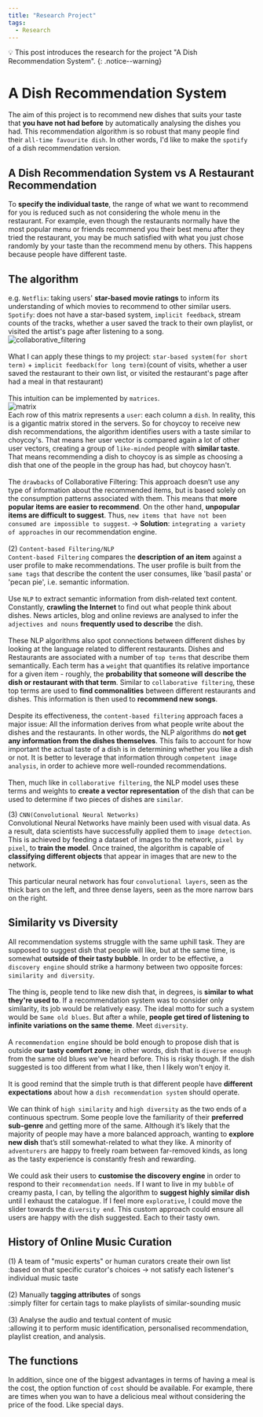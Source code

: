 ```yaml
---
title: "Research Project"
tags:
  - Research
---
```

💡 This post introduces the research for the project "A Dish Recommendation System".
{: .notice--warning}
# A Dish Recommendation System
The aim of this project is to recommend new dishes that suits your taste that **you have not had before** by automatically analysing the dishes you had. This recommendation algorithm is so robust that many people find their `all-time favourite dish`. In other words, I'd like to make the `spotify` of a dish recommendation version.

## A Dish Recommendation System vs A Restaurant Recommendation
To **specify the individual taste**, the range of what we want to recommend for you is reduced such as not considering the whole menu in the restaurant. For example, even though the restaurants normally have the most popular menu or friends recommend you their best menu after they tried the restaurant, you may be much satisfied with what you just chose randomly by your taste than the recommend menu by others. This happens because people have different taste.

## The algorithm
e.g. `Netflix`: taking users' **star-based movie ratings** to inform its understanding of which movies to recommend to other similar users.
<br>
`Spotify`: does not have a star-based system, `implicit feedback`, stream counts of the tracks, whether a user saved the track to their own playlist, or visited the artist's page after listening to a song.
<br>
![collaborative_filtering](https://user-images.githubusercontent.com/40441643/217537920-066ce0cf-ffd4-4a2b-9f07-87ed971292c5.PNG)
<br>
<br>
What I can apply these things to my project: `star-based system(for short term)` + `implicit feedback(for long term)`(count of visits, whether a user saved the restaurant to their own list, or visited the restaurant's page after had a meal in that restaurant)
<br>
<br>
This intuition can be implemented by `matrices`.
<br>
![matrix](https://user-images.githubusercontent.com/40441643/217533226-2ff94c57-4240-4d99-beeb-dbce45c0121c.png)
<br>
Each row of this matrix represents a `user`: each column a `dish`. In reality, this is a gigantic matrix stored in the servers. So for choycoy to receive new dish recommendations, the algorithm identifies users with a taste similar to choycoy's. That means her user vector is compared again a lot of other user vectors, creating a group of `like-minded` people with **similar taste**. That means recommending a dish to choycoy is as simple as choosing a dish that one of the people in the group has had, but choycoy hasn't.
<br>
<br>
The `drawbacks` of Collaborative Filtering: This approach doesn’t use any type of information about the recommended items, but is based solely on the consumption patterns associated with them. This means that **more popular items are easier to recommend**. On the other hand, **unpopular items are difficult to suggest**. Thus, `new items that have not been consumed are impossible to suggest`.
-> **Solution**: `integrating a variety of approaches` in our recommendation engine.
<br>
<br>
(2) `Content-based Filtering/NLP`
<br>
`Content-based Filtering` compares the **description of an item** against a user profile to make recommendations. The user profile is built from the `same tags` that describe the content the user consumes, like 'basil pasta' or 'pecan pie', i.e. semantic information.
<br>
<br>
Use `NLP` to extract semantic information from dish-related text content. Constantly, **crawling the Internet** to find out what people think about dishes. News articles, blog and online reviews are analysed to infer the `adjectives and nouns` **frequently used to describe** the dish.
<br>
<br>
These NLP algorithms also spot connections between different dishes by looking at the language related to different restaurants. Dishes and Restaurants are associated with a number of `top terms` that describe them semantically. Each term has a `weight` that quantifies its relative importance for a given item - roughly, the **probability that someone will describe the dish or restaurant with that term**. Similar to `collaborative filtering`, these top terms are used to **find commonalities** between different restaurants and dishes. This information is then used to **recommend new songs**.
<br>
<br>
Despite its effectiveness, the `content-based filtering` approach faces a major issue: All the information derives from what people write about the dishes and the restaurants. In other words, the NLP algorithms do **not get any information from the dishes themselves**. This fails to account for how important the actual taste of a dish is in determining whether you like a dish or not. It is better to leverage that information through `competent image analysis`, in order to achieve more well-rounded recommendations.
<br>
<br>
Then, much like in `collaborative filtering`, the NLP model uses these terms and weights to **create a vector representation** of the dish that can be used to determine if two pieces of dishes are `similar`.

(3) `CNN(Convolutional Neural Networks)`
<br>
Convolutional Neural Networks have mainly been used with visual data. As a result, data scientists have successfully applied them to `image detection`. This is achieved by feeding a dataset of images to the network, `pixel by pixel`, to **train the model**. Once trained, the algorithm is capable of **classifying different objects** that appear in images that are new to the network.
<br>
<br>
This particular neural network has four `convolutional layers`, seen as the thick bars on the left, and three dense layers, seen as the more narrow bars on the right.

## Similarity vs Diversity
All recommendation systems struggle with the same uphill task. They are supposed to suggest dish that people will like, but at the same time, is somewhat **outside of their tasty bubble**. In order to be effective, a `discovery engine` should strike a harmony between two opposite forces: `similarity and diversity`.
<br>
<br>
The thing is, people tend to like new dish that, in degrees, is **similar to what they're used to**. If a recommendation system was to consider only similarity, its job would be relatively easy. The ideal motto for such a system would be `Same old blues`. But after a while, **people get tired of listening to infinite variations on the same theme**. Meet `diversity`.
<br>
<br>
A `recommendation engine` should be bold enough to propose dish that is outside **our tasty comfort zone**; in other words, dish that is `diverse enough` from the same old blues we've heard before. This is risky though. If the dish suggested is too different from what I like, then I likely won't enjoy it.
<br>
<br>
It is good remind that the simple truth is that different people have **different expectations** about how a `dish recommendation system` should operate.
<br>
<br>
We can think of `high similarity` and `high diversity` as the two ends of a continuous spectrum. Some people love the familiarity of their **preferred sub-genre** and getting more of the same. Although it’s likely that the majority of people may have a more balanced approach, wanting to **explore new dish** that’s still somewhat-related to what they like. A minority of `adventurers` are happy to freely roam between far-removed kinds, as long as the tasty experience is constantly fresh and rewarding.
<br>
<br>
We could ask their users to **customise the discovery engine** in order to respond to their `recommendation needs`. If I want to live in my `bubble` of creamy pasta, I can, by telling the algorithm to **suggest highly similar dish** until I exhaust the catalogue. If I feel more `explorative`, I could move the slider towards the `diversity end`. This custom approach could ensure all users are happy with the dish suggested. Each to their tasty own.

## History of Online Music Curation
(1) A team of "music experts" or human curators create their own list
<br>
:based on that specific curator's choices -> not satisfy each listener's individual music taste
<br>
<br>
(2) Manually **tagging attributes** of songs
<br>
:simply filter for certain tags to make playlists of similar-sounding music
<br>
<br>
(3) Analyse the audio and textual content of music
<br>
:allowing it to perform music identification, personalised recommendation, playlist creation, and analysis.


## The functions
In addition, since one of the biggest advantages in terms of having a meal is the cost, the option function of `cost` should be available. For example, there are times when you wan to have a delicious meal without considering the price of the food. Like special days.
